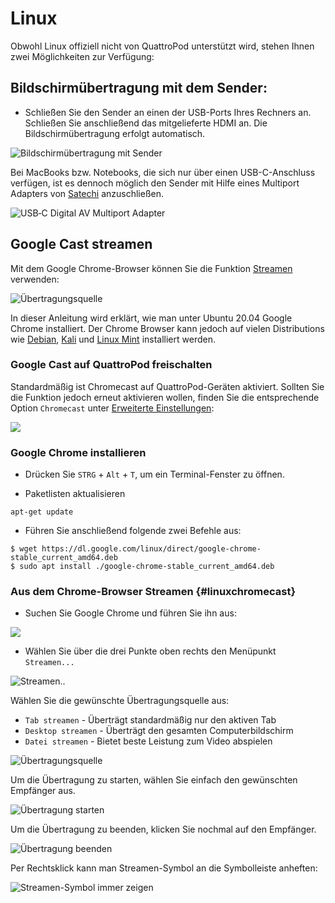 # Linux

Obwohl Linux offiziell nicht von QuattroPod unterstützt wird, stehen Ihnen zwei Möglichkeiten zur Verfügung:


## Bildschirmübertragung mit dem Sender:

* Schließen Sie den Sender an einen der USB-Ports Ihres Rechners an. Schließen Sie anschließend das mitgelieferte HDMI an. Die Bildschirmübertragung erfolgt automatisch.

![Bildschirmübertragung mit Sender](/assets/img/QSG-QP.Lite.Windows.png)

Bei MacBooks bzw. Notebooks, die sich nur über einen USB-C-Anschluss verfügen, ist es dennoch möglich den Sender mit Hilfe eines Multiport Adapters von [Satechi](https://www.amazon.de/Satechi-Schlanker-Multiport-Adapter-Ladeanschluss-Aluminium/dp/B01J4BO0X8?psc=1&SubscriptionId=AKIAILSHYYTFIVPWUY6Q&tag=duc03-21&linkCode=xm2&camp=2025&creative=165953&creativeASIN=B01J4BO0X8) anzuschließen. 

![USB‑C Digital AV Multiport Adapter](/assets/img/USB-C_Multiport-Adapter.jpg)

## Google Cast streamen

Mit dem Google Chrome-Browser können Sie die Funktion [Streamen](#linuxchromecast) verwenden:

![Übertragungsquelle](/assets/img/Linux.Chrome_select_stream2.png)

In dieser Anleitung wird erklärt, wie man unter Ubuntu 20.04 Google Chrome installiert. Der Chrome Browser kann jedoch auf vielen Distributions wie [Debian](https://www.debian.org/distrib/), [Kali](https://www.kali.org/) und [Linux Mint](https://linuxmint.com/) installiert werden.

### Google Cast auf QuattroPod freischalten

Standardmäßig ist Chromecast auf QuattroPod-Geräten aktiviert. Sollten Sie die Funktion jedoch erneut aktivieren wollen, finden Sie die entsprechende Option `Chromecast` unter [Erweiterte Einstellungen](adv.settings.md#Chromecast):

![](/assets/img/Chromecast-support.png)

### Google Chrome installieren

* Drücken Sie `STRG` + `Alt` + `T`, um ein Terminal-Fenster zu öffnen.

* Paketlisten aktualisieren

```
apt-get update
```

* Führen Sie anschließend folgende zwei Befehle aus:

```
$ wget https://dl.google.com/linux/direct/google-chrome-stable_current_amd64.deb
$ sudo apt install ./google-chrome-stable_current_amd64.deb
```

### Aus dem Chrome-Browser Streamen {#linuxchromecast}

* Suchen Sie Google Chrome und führen Sie ihn aus:

![](/assets/img/Linux.Launch.Chrome.png)

* Wählen Sie über die drei Punkte oben rechts den Menüpunkt `Streamen...`

![Streamen..](/assets/img/Linux.Chrome_stream.png)

Wählen Sie die gewünschte Übertragungsquelle aus:

+ `Tab streamen` - Überträgt standardmäßig nur den aktiven Tab
+ `Desktop streamen` - Überträgt den gesamten Computerbildschirm 
+ `Datei streamen` - Bietet beste Leistung zum Video abspielen

![Übertragungsquelle](/assets/img/Linux.Chrome_select_stream2.png)

Um die Übertragung zu starten, wählen Sie einfach den gewünschten Empfänger aus.

![Übertragung starten](/assets/img/Linux.Chrome_start_stream.png)

Um die Übertragung zu beenden, klicken Sie nochmal auf den Empfänger.

![Übertragung beenden](/assets/img/end_stream.png)

Per Rechtsklick kann man Streamen-Symbol an die Symbolleiste anheften:

![Streamen-Symbol immer zeigen](/assets/img/Linux.Chrome.Always_show_icon.png)
